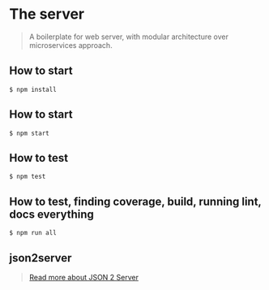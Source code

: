 # The server
> A boilerplate for web server, with modular architecture over microservices approach.

## How to start
```
$ npm install
```

## How to start
```
$ npm start
```

## How to test
```
$ npm test
```

## How to test, finding coverage, build, running lint, docs everything
```
$ npm run all
```

## json2server
> [Read more about JSON 2 Server](https://github.com/codeofnode/json2server)
